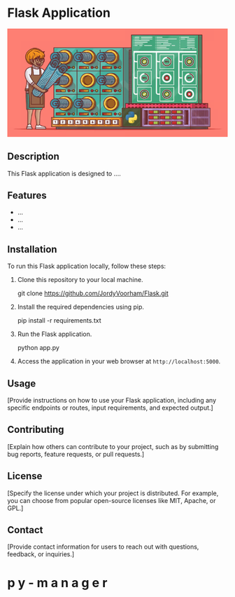 # Flask Application

![Blueprint Machine](https://github.com/JordyVoorham/py-manager/blob/main/static/img/Blueprint_machine.png)

## Description

This Flask application is designed to ....

## Features

- ...
- ...
- ...

## Installation

To run this Flask application locally, follow these steps:

1. Clone this repository to your local machine. 
   
   git clone https://github.com/JordyVoorham/Flask.git
2. Install the required dependencies using pip.

   pip install -r requirements.txt
3. Run the Flask application.

   python app.py
4. Access the application in your web browser at `http://localhost:5000`.

## Usage

[Provide instructions on how to use your Flask application, including any specific endpoints or routes, input requirements, and expected output.]

## Contributing

[Explain how others can contribute to your project, such as by submitting bug reports, feature requests, or pull requests.]

## License

[Specify the license under which your project is distributed. For example, you can choose from popular open-source licenses like MIT, Apache, or GPL.]

## Contact

[Provide contact information for users to reach out with questions, feedback, or inquiries.]
#   p y - m a n a g e r 
 
 
